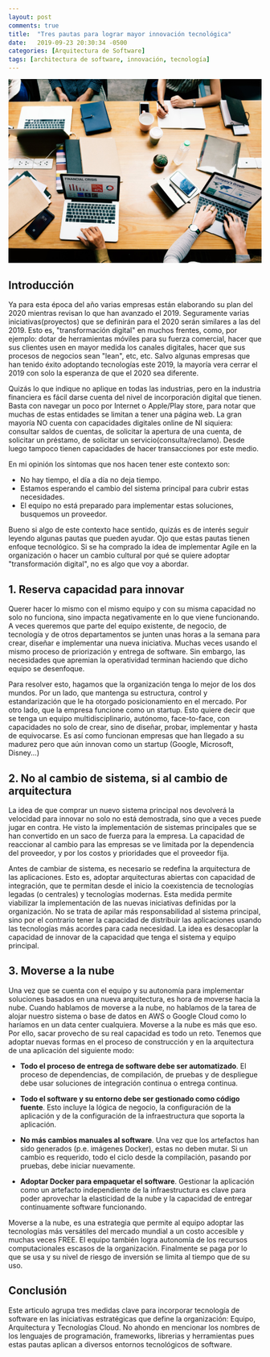 ```yaml
---
layout: post
comments: true
title:  "Tres pautas para lograr mayor innovación tecnológica"
date:   2019-09-23 20:30:34 -0500
categories: [Arquitectura de Software]
tags: [architectura de software, innovación, tecnología]
---
```

![imagen intro](/assets/2019-09-23-Tres-pautas-innovacion-tecnologica/pexels-photo-1496191.jpeg)

## Introducción
Ya para esta época del año varias empresas están elaborando su plan del 2020 mientras revisan lo que han avanzado el 2019. Seguramente varias iniciativas(proyectos) que se definirán para el 2020 serán similares a las del 2019. Esto es, "transformación digital" en muchos frentes, como, por ejemplo: dotar de herramientas móviles para su fuerza comercial, hacer que sus clientes usen en mayor medida los canales digitales, hacer que sus procesos de negocios sean "lean", etc, etc. Salvo algunas empresas que han tenido éxito adoptando tecnologías este 2019, la mayoría vera cerrar el 2019 con solo la esperanza de que el 2020 sea diferente.

Quizás lo que indique no aplique en todas las industrias, pero en la industria financiera es fácil darse cuenta del nivel de incorporación digital que tienen. Basta con navegar un poco por Internet o Apple/Play store, para notar que muchas de estas entidades se limitan a tener una página web. La gran mayoría NO cuenta con capacidades digitales online de NI siquiera: consultar saldos de cuentas, de solicitar la apertura de una cuenta, de solicitar un préstamo, de solicitar un servicio(consulta/reclamo). Desde luego tampoco tienen capacidades de hacer transacciones por este medio.


En mi opinión los síntomas que nos hacen tener este contexto son:
* No hay tiempo, el día a día no deja tiempo.
* Estamos esperando el cambio del sistema principal para cubrir estas necesidades.
* El equipo no está preparado para implementar estas soluciones, busquemos un proveedor.

Bueno si algo de este contexto hace sentido, quizás es de interés seguir leyendo algunas pautas que pueden ayudar. Ojo que estas pautas tienen enfoque tecnológico. Si se ha comprado la idea de implementar Agile en la organización o hacer un cambio cultural por qué se quiere adoptar "transformación digital", no es algo que voy a abordar.


## 1. Reserva capacidad para innovar
Querer hacer lo mismo con el mismo equipo y con su misma capacidad no solo no funciona, sino impacta negativamente en lo que viene funcionando. A veces queremos que parte del equipo existente, de negocio, de tecnología y de otros departamentos se junten unas horas a la semana para crear, diseñar e implementar una nueva iniciativa. Muchas veces usando el mismo proceso de priorización y entrega de software. Sin embargo, las necesidades que apremian la operatividad terminan haciendo que dicho equipo se desenfoque.

Para resolver esto, hagamos que la organización tenga lo mejor de los dos mundos. Por un lado, que mantenga su estructura, control y estandarización que le ha otorgado posicionamiento en el mercado. Por otro lado, que la empresa funcione como un startup. Esto quiere decir que se tenga un equipo multidisciplinario, autónomo, face-to-face, con capacidades no solo de crear, sino de diseñar, probar, implementar y hasta de equivocarse. Es así como funcionan empresas que han llegado a su madurez pero que aún innovan como un startup (Google, Microsoft, Disney...)



## 2. No al cambio de sistema, si al cambio de arquitectura
La idea de que comprar un nuevo sistema principal nos devolverá la velocidad para innovar no solo no está demostrada, sino que a veces puede jugar en contra. He visto la implementación de sistemas principales que se han convertido en un saco de fuerza para la empresa. La capacidad de reaccionar al cambio para las empresas se ve limitada por la dependencia del proveedor, y por los costos y prioridades que el proveedor fija.

Antes de cambiar de sistema, es necesario se redefina la arquitectura de las aplicaciones. Esto es, adoptar arquitecturas abiertas con capacidad de integración, que te permitan desde el inicio la coexistencia de tecnologías legadas (o centrales) y tecnologías modernas. Esta medida permite viabilizar la implementación de las nuevas iniciativas definidas por la organización. No se trata de apilar más responsabilidad al sistema principal, sino por el contrario tener la capacidad de distribuir las aplicaciones usando las tecnologías más acordes para cada necesidad. La idea es desacoplar la capacidad de innovar de la capacidad que tenga el sistema y equipo principal.


## 3. Moverse a la nube
Una vez que se cuenta con el equipo y su autonomía para implementar soluciones basados en una nueva arquitectura, es hora de moverse hacia la nube. Cuando hablamos de moverse a la nube, no hablamos de la tarea de alojar nuestro sistema o base de datos en AWS o Google Cloud como lo haríamos en un data center cualquiera. Moverse a la nube es más que eso. Por ello, sacar provecho de su real capacidad es todo un reto. Tenemos que adoptar nuevas formas en el proceso de construcción y en la arquitectura de una aplicación del siguiente modo:

* **Todo el proceso de entrega de software debe ser automatizado**. El proceso de dependencias, de compilación, de pruebas y de despliegue debe usar soluciones de integración continua o entrega continua.

* **Todo el software y su entorno debe ser gestionado como código fuente**. Esto incluye la lógica de negocio, la configuración de la aplicación y de la configuración de la infraestructura que soporta la aplicación.

* **No más cambios manuales al software**. Una vez que los artefactos han sido generados (p.e. imágenes Docker), estas no deben mutar. Si un cambio es requerido, todo el ciclo desde la compilación, pasando por pruebas, debe iniciar nuevamente.

* **Adoptar Docker para empaquetar el software**. Gestionar la aplicación como un artefacto independiente de la infraestructura es clave para poder aprovechar la elasticidad de la nube y la capacidad de entregar continuamente software funcionando. 

Moverse a la nube, es una estrategia que permite al equipo adoptar las tecnologías más versátiles del mercado mundial a un costo accesible y muchas veces FREE. El equipo también logra autonomía de los recursos computacionales escasos de la organización. Finalmente se paga por lo que se usa y su nivel de riesgo de inversión se limita al tiempo que de su uso.


## Conclusión
Este articulo agrupa tres medidas clave para incorporar tecnología de software en las iniciativas estratégicas que define la organización: Equipo, Arquitectura y Tecnologías Cloud. No ahondo en mencionar los nombres de los lenguajes de programación, frameworks, librerias y herramientas pues estas pautas aplican a diversos entornos tecnológicos de software. 





